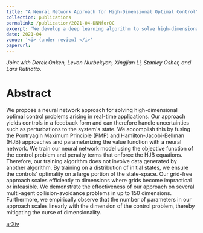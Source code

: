 ```yaml
---
title: "A Neural Network Approach for High-Dimensional Optimal Control"
collection: publications
permalink: /publication/2021-04-DNNforOC
excerpt: 'We develop a deep learning algorithm to solve high-dimensional control problems.'
date: 2021-04
venue: '<i> (under review) </i>'
paperurl: 
---
```

<i> Joint with Derek Onken, Levon Nurbekyan, Xingjian Li, Stanley Osher, and Lars Ruthotto.</i>

Abstract
======
We propose a neural network approach for solving high-dimensional optimal control problems arising in real-time applications. Our approach yields controls in a feedback form and can therefore handle uncertainties such as perturbations to the system's state. We accomplish this by fusing the Pontryagin Maximum Principle (PMP) and Hamilton-Jacobi-Bellman (HJB) approaches and parameterizing the value function with a neural network. We train our neural network model using the objective function of the control problem and penalty terms that enforce the HJB equations. Therefore, our training algorithm does not involve data generated by another algorithm. By training on a distribution of initial states, we ensure the controls' optimality on a large portion of the state-space. Our grid-free approach scales efficiently to dimensions where grids become impractical or infeasible. We demonstrate the effectiveness of our approach on several multi-agent collision-avoidance problems in up to 150 dimensions. Furthermore, we empirically observe that the number of parameters in our approach scales linearly with the dimension of the control problem, thereby mitigating the curse of dimensionality.

[arXiv](https://arxiv.org/abs/2104.03270)
